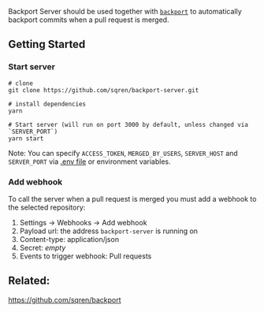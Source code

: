 Backport Server should be used together with [`backport`](https://github.com/sqren/backport) to automatically backport commits when a pull request is merged.

## Getting Started

### Start server

```
# clone
git clone https://github.com/sqren/backport-server.git

# install dependencies
yarn

# Start server (will run on port 3000 by default, unless changed via `SERVER_PORT`)
yarn start
```

Note: You can specify `ACCESS_TOKEN`, `MERGED_BY_USERS`, `SERVER_HOST` and `SERVER_PORT` via [.env file](.env.example) or environment variables.

### Add webhook

To call the server when a pull request is merged you must add a webhook to the selected repository:

1. Settings -> Webhooks -> Add webhook
2. Payload url: the address `backport-server` is running on
3. Content-type: application/json
4. Secret: _empty_
5. Events to trigger webhook: Pull requests

## Related:

https://github.com/sqren/backport

